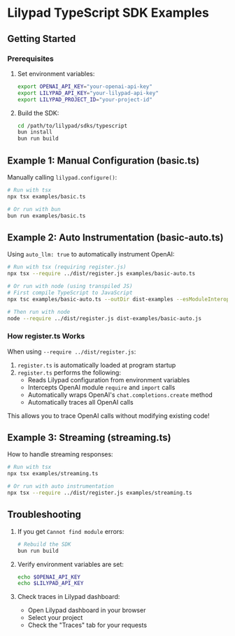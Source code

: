 # Lilypad TypeScript SDK Examples

## Getting Started

### Prerequisites

1. Set environment variables:

   ```bash
   export OPENAI_API_KEY="your-openai-api-key"
   export LILYPAD_API_KEY="your-lilypad-api-key"
   export LILYPAD_PROJECT_ID="your-project-id"
   ```

2. Build the SDK:
   ```bash
   cd /path/to/lilypad/sdks/typescript
   bun install
   bun run build
   ```

## Example 1: Manual Configuration (basic.ts)

Manually calling `lilypad.configure()`:

```bash
# Run with tsx
npx tsx examples/basic.ts

# Or run with bun
bun run examples/basic.ts
```

## Example 2: Auto Instrumentation (basic-auto.ts)

Using `auto_llm: true` to automatically instrument OpenAI:

```bash
# Run with tsx (requiring register.js)
npx tsx --require ../dist/register.js examples/basic-auto.ts

# Or run with node (using transpiled JS)
# First compile TypeScript to JavaScript
npx tsc examples/basic-auto.ts --outDir dist-examples --esModuleInterop --module commonjs --target es2018

# Then run with node
node --require ../dist/register.js dist-examples/basic-auto.js
```

### How register.ts Works

When using `--require ../dist/register.js`:

1. `register.ts` is automatically loaded at program startup
2. `register.ts` performs the following:
   - Reads Lilypad configuration from environment variables
   - Intercepts OpenAI module `require` and `import` calls
   - Automatically wraps OpenAI's `chat.completions.create` method
   - Automatically traces all OpenAI calls

This allows you to trace OpenAI calls without modifying existing code!

## Example 3: Streaming (streaming.ts)

How to handle streaming responses:

```bash
# Run with tsx
npx tsx examples/streaming.ts

# Or run with auto instrumentation
npx tsx --require ../dist/register.js examples/streaming.ts
```

## Troubleshooting

1. If you get `Cannot find module` errors:

   ```bash
   # Rebuild the SDK
   bun run build
   ```

2. Verify environment variables are set:

   ```bash
   echo $OPENAI_API_KEY
   echo $LILYPAD_API_KEY
   ```

3. Check traces in Lilypad dashboard:
   - Open Lilypad dashboard in your browser
   - Select your project
   - Check the "Traces" tab for your requests

